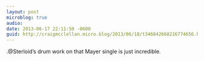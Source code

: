 ```yaml
---
layout: post
microblog: true
audio: 
date: 2013-06-17 22:11:50 -0600
guid: http://craigmcclellan.micro.blog/2013/06/18/t346842668216774656.html
---
```

.@Sterloid’s drum work on that Mayer single is just incredible.
